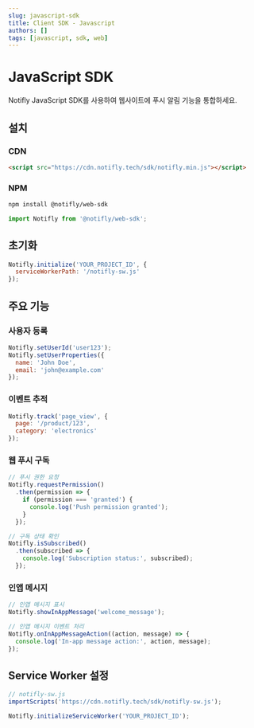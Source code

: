 ```yaml
---
slug: javascript-sdk
title: Client SDK - Javascript
authors: []
tags: [javascript, sdk, web]
---
```


# JavaScript SDK

Notifly JavaScript SDK를 사용하여 웹사이트에 푸시 알림 기능을 통합하세요.

<!-- truncate -->

## 설치

### CDN

```html
<script src="https://cdn.notifly.tech/sdk/notifly.min.js"></script>
```

### NPM

```bash
npm install @notifly/web-sdk
```

```javascript
import Notifly from '@notifly/web-sdk';
```

## 초기화

```javascript
Notifly.initialize('YOUR_PROJECT_ID', {
  serviceWorkerPath: '/notifly-sw.js'
});
```

## 주요 기능

### 사용자 등록
```javascript
Notifly.setUserId('user123');
Notifly.setUserProperties({
  name: 'John Doe',
  email: 'john@example.com'
});
```

### 이벤트 추적
```javascript
Notifly.track('page_view', {
  page: '/product/123',
  category: 'electronics'
});
```

### 웹 푸시 구독
```javascript
// 푸시 권한 요청
Notifly.requestPermission()
  .then(permission => {
    if (permission === 'granted') {
      console.log('Push permission granted');
    }
  });

// 구독 상태 확인
Notifly.isSubscribed()
  .then(subscribed => {
    console.log('Subscription status:', subscribed);
  });
```

### 인앱 메시지
```javascript
// 인앱 메시지 표시
Notifly.showInAppMessage('welcome_message');

// 인앱 메시지 이벤트 처리
Notifly.onInAppMessageAction((action, message) => {
  console.log('In-app message action:', action, message);
});
```

## Service Worker 설정

```javascript
// notifly-sw.js
importScripts('https://cdn.notifly.tech/sdk/notifly-sw.js');

Notifly.initializeServiceWorker('YOUR_PROJECT_ID');
```